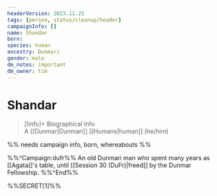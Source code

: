 ```yaml
---
headerVersion: 2023.11.25
tags: [person, status/cleanup/header]
campaignInfo: []
name: Shandar
born:
species: human
ancestry: Dunmari
gender: male
dm_notes: important
dm_owner: tim
---
```

# Shandar
>[!info]+ Biographical Info  
> A [[Dunmar|Dunmari]] [[Humans|human]] (he/him)

%% needs campaign info, born, whereabouts %%

%%^Campaign:dufr%%
An old Dunmari man who spent many years as [[Agata]]'s table, until [[Session 30 (DuFr)|freed]] by the Dunmar Fellowship. 
%%^End%%

%%SECRET[1]%%